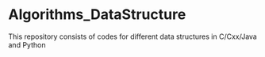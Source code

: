 # Algorithms_DataStructure

This repository consists of codes for different data structures in C/Cxx/Java and Python

